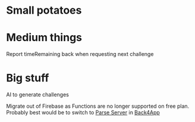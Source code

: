 
# Small potatoes 

# Medium things

Report timeRemaining back when requesting next challenge

# Big stuff 

AI to generate challenges

Migrate out of Firebase as Functions are no longer supported on free plan.  Probably best would be to switch to [Parse Server](https://github.com/parse-community/parse-server) in [Back4App](https://www.back4app.com/)
